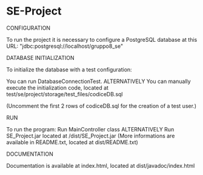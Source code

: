 # SE-Project

CONFIGURATION

  To run the project it is necessary to configure a PostgreSQL database at this URL:
    "jdbc:postgresql://localhost/gruppo8_se"
  
DATABASE INITIALIZATION

  To initialize the database with a test configuration:

  You can run DatabaseConnectionTest. 
  ALTERNATIVELY
  You can manually execute the initialization code, located at test/se/project/storage/test_files/codiceDB.sql
  
  (Uncomment the first 2 rows of codiceDB.sql for the creation of a test user.)
  
RUN

  To run the program:
    Run MainController class
    ALTERNATIVELY
    Run SE_Project.jar located at /dist/SE_Project.jar
    (More informations are available in README.txt, located at dist/README.txt)
    
DOCUMENTATION

  Documentation is available at index.html, located at dist/javadoc/index.html
  
    
